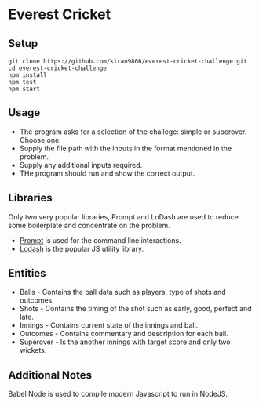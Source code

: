 # Everest Cricket

## Setup

```shell
git clone https://github.com/kiran9866/everest-cricket-challenge.git
cd everest-cricket-challenge
npm install
npm test
npm start
```

## Usage

- The program asks for a selection of the challege: simple or superover. Choose one.
- Supply the file path with the inputs in the format mentioned in the problem.
- Supply any additional inputs required.
- THe program should run and show the correct output.

## Libraries

Only two very popular libraries, Prompt and LoDash are used to reduce some boilerplate and
concentrate on the problem.

- [Prompt](https://github.com/flatiron/prompt) is used for the command line interactions.
- [Lodash](https://lodash.com/) is the popular JS utility library.

## Entities

- Balls - Contains the ball data such as players, type of shots and outcomes.
- Shots - Contains the timing of the shot such as early, good, perfect and late.
- Innings - Contains current state of the innings and ball.
- Outcomes - Contains commentary and description for each ball.
- Superover - Is the another innings with target score and only two wickets.

## Additional Notes

Babel Node is used to compile modern Javascript to run in NodeJS.
